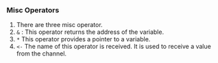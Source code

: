 ### Misc Operators  
1. There are three misc operator.    
2. `&` : This operator returns the address of the variable.   
3. `*` This operator provides a pointer to a variable.   
4. `<-` The name of this operator is received. It is used to receive a value from the channel.  
